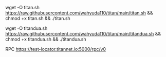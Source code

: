 wget -O titan.sh https://raw.githubusercontent.com/wahyuda110/titan/main/titan.sh && chmod +x titan.sh && ./titan.sh

wget -O titandua.sh https://raw.githubusercontent.com/wahyuda110/titan/main/titandua.sh && chmod +x titandua.sh && ./titandua.sh

RPC
https://test-locator.titannet.io:5000/rpc/v0

